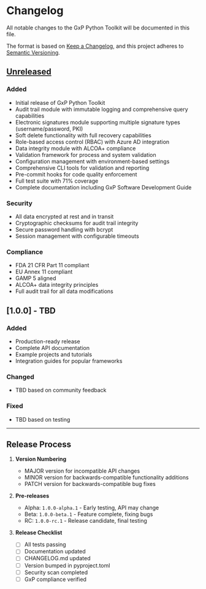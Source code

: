 # Changelog

All notable changes to the GxP Python Toolkit will be documented in this file.

The format is based on [Keep a Changelog](https://keepachangelog.com/en/1.0.0/),
and this project adheres to [Semantic Versioning](https://semver.org/spec/v2.0.0.html).

## [Unreleased]

### Added
- Initial release of GxP Python Toolkit
- Audit trail module with immutable logging and comprehensive query capabilities
- Electronic signatures module supporting multiple signature types (username/password, PKI)
- Soft delete functionality with full recovery capabilities
- Role-based access control (RBAC) with Azure AD integration
- Data integrity module with ALCOA+ compliance
- Validation framework for process and system validation
- Configuration management with environment-based settings
- Comprehensive CLI tools for validation and reporting
- Pre-commit hooks for code quality enforcement
- Full test suite with 71% coverage
- Complete documentation including GxP Software Development Guide

### Security
- All data encrypted at rest and in transit
- Cryptographic checksums for audit trail integrity
- Secure password handling with bcrypt
- Session management with configurable timeouts

### Compliance
- FDA 21 CFR Part 11 compliant
- EU Annex 11 compliant
- GAMP 5 aligned
- ALCOA+ data integrity principles
- Full audit trail for all data modifications

## [1.0.0] - TBD

### Added
- Production-ready release
- Complete API documentation
- Example projects and tutorials
- Integration guides for popular frameworks

### Changed
- TBD based on community feedback

### Fixed
- TBD based on testing

---

## Release Process

1. **Version Numbering**
   - MAJOR version for incompatible API changes
   - MINOR version for backwards-compatible functionality additions
   - PATCH version for backwards-compatible bug fixes

2. **Pre-releases**
   - Alpha: `1.0.0-alpha.1` - Early testing, API may change
   - Beta: `1.0.0-beta.1` - Feature complete, fixing bugs
   - RC: `1.0.0-rc.1` - Release candidate, final testing

3. **Release Checklist**
   - [ ] All tests passing
   - [ ] Documentation updated
   - [ ] CHANGELOG.md updated
   - [ ] Version bumped in pyproject.toml
   - [ ] Security scan completed
   - [ ] GxP compliance verified

[Unreleased]: https://github.com/gxp-python-toolkit/gxp-python-toolkit/compare/main...HEAD
